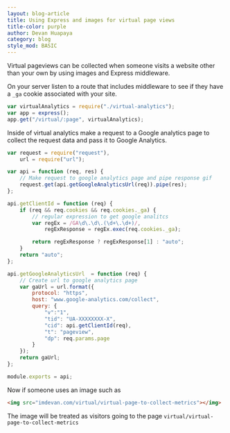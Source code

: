 ```yaml
---
layout: blog-article
title: Using Express and images for virtual page views
title-color: purple
author: Devan Huapaya
category: blog
style_mod: BASIC
---
```


Virtual pageviews can be collected when someone visits a website other than your
own by using images and Express middleware.

On your server listen to a route that includes middleware to see if they
have a `_ga` cookie associated with your site.

```js
var virtualAnalytics = require("./virtual-analytics");
var app = express();
app.get("/virtual/:page", virtualAnalytics);
```

Inside of virtual analytics make a request to a Google analytics page to collect
the request data and pass it to Google Analytics.

```js
var request = require("request"),
    url = require("url");

var api = function (req, res) {
    // Make request to google analytics page and pipe response gif
    request.get(api.getGoogleAnalyticsUrl(req)).pipe(res);
};

api.getClientId = function (req) {
    if (req && req.cookies && req.cookies._ga) {
        // regular expression to get google analitcs
        var regEx = /GA\d\.\d\.(\d+\.\d+)/,
            regExResponse = regEx.exec(req.cookies._ga);

        return regExResponse ? regExResponse[1] : "auto";
    }
    return "auto";
};

api.getGoogleAnalyticsUrl  = function (req) {
    // Create url to google analytics page
    var gaUrl = url.format({
        protocol: "https",
        host: "www.google-analytics.com/collect",
        query: {
            "v":"1",
            "tid": "UA-XXXXXXXX-X",
            "cid": api.getClientId(req),
            "t": "pageview",
            "dp": req.params.page
        }       
    });
    return gaUrl;
};

module.exports = api;
```

Now if someone uses an image such as

``` html
<img src="imdevan.com/virtual/virtual-page-to-collect-metrics"></img>
```

The image will be treated as visitors going to the page
`virtual/virtual-page-to-collect-metrics`
